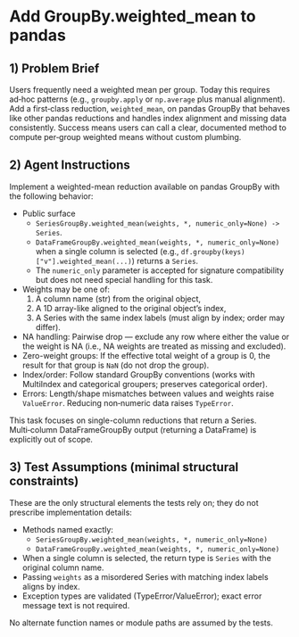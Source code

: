 # Add GroupBy.weighted_mean to pandas

## 1) Problem Brief
Users frequently need a weighted mean per group. Today this requires ad‑hoc patterns (e.g., `groupby.apply` or `np.average` plus manual alignment). Add a first‑class reduction, `weighted_mean`, on pandas GroupBy that behaves like other pandas reductions and handles index alignment and missing data consistently. Success means users can call a clear, documented method to compute per‑group weighted means without custom plumbing.

## 2) Agent Instructions
Implement a weighted-mean reduction available on pandas GroupBy with the following behavior:
- Public surface
  - `SeriesGroupBy.weighted_mean(weights, *, numeric_only=None) -> Series`.
  - `DataFrameGroupBy.weighted_mean(weights, *, numeric_only=None)` when a single column is selected (e.g., `df.groupby(keys)["v"].weighted_mean(...)`) returns a `Series`.
  - The `numeric_only` parameter is accepted for signature compatibility but does not need special handling for this task.
- Weights may be one of:
  1) A column name (str) from the original object,
  2) A 1D array-like aligned to the original object’s index,
  3) A Series with the same index labels (must align by index; order may differ).
- NA handling: Pairwise drop — exclude any row where either the value or the weight is NA (i.e., NA weights are treated as missing and excluded).
- Zero-weight groups: If the effective total weight of a group is 0, the result for that group is `NaN` (do not drop the group).
- Index/order: Follow standard GroupBy conventions (works with MultiIndex and categorical groupers; preserves categorical order).
- Errors: Length/shape mismatches between values and weights raise `ValueError`. Reducing non‑numeric data raises `TypeError`.

This task focuses on single-column reductions that return a Series. Multi‑column DataFrameGroupBy output (returning a DataFrame) is explicitly out of scope.

## 3) Test Assumptions (minimal structural constraints)
These are the only structural elements the tests rely on; they do not prescribe implementation details:
- Methods named exactly:
  - `SeriesGroupBy.weighted_mean(weights, *, numeric_only=None)`
  - `DataFrameGroupBy.weighted_mean(weights, *, numeric_only=None)`
- When a single column is selected, the return type is `Series` with the original column name.
- Passing `weights` as a misordered Series with matching index labels aligns by index.
- Exception types are validated (TypeError/ValueError); exact error message text is not required.

No alternate function names or module paths are assumed by the tests.
